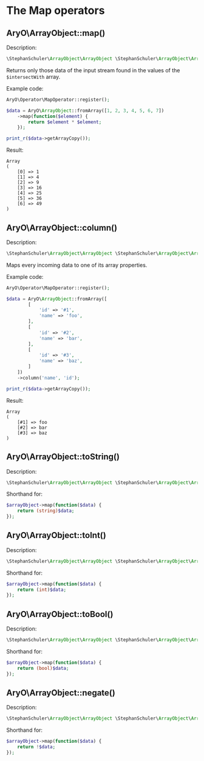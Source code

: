 # The Map operators


## AryO\ArrayObject::map()

Description:
````php
\StephanSchuler\ArrayObject\ArrayObject \StephanSchuler\ArrayObject\ArrayObject::map(callable $transform)
````

Returns only those data of the input stream found in the values of the `$intersectWith` array.

Example code:
````php
AryO\Operator\MapOperator::register();

$data = AryO\ArrayObject::fromArray([1, 2, 3, 4, 5, 6, 7])
    ->map(function($element) {
        return $element * $element;
    });

print_r($data->getArrayCopy());
````

Result:
````
Array
(
    [0] => 1
    [1] => 4
    [2] => 9
    [3] => 16
    [4] => 25
    [5] => 36
    [6] => 49
)
````


## AryO\ArrayObject::column()

Description:
````php
\StephanSchuler\ArrayObject\ArrayObject \StephanSchuler\ArrayObject\ArrayObject::column($column, $indexKey = null)
````

Maps every incoming data to one of its array properties.

Example code:
````php
AryO\Operator\MapOperator::register();

$data = AryO\ArrayObject::fromArray([
        [
            'id' => '#1',
            'name' => 'foo',
        ],
        [
            'id' => '#2',
            'name' => 'bar',
        ],
        [
            'id' => '#3',
            'name' => 'baz',
        ]
    ])
    ->column('name', 'id');

print_r($data->getArrayCopy());
````

Result:
````
Array
(
    [#1] => foo
    [#2] => bar
    [#3] => baz
)
````


## AryO\ArrayObject::toString()

Description:
````php
\StephanSchuler\ArrayObject\ArrayObject \StephanSchuler\ArrayObject\ArrayObject::toString()
````

Shorthand for:
````php
$arrayObject->map(function($data) {
    return (string)$data;
});
````


## AryO\ArrayObject::toInt()

Description:
````php
\StephanSchuler\ArrayObject\ArrayObject \StephanSchuler\ArrayObject\ArrayObject::toInt()
````

Shorthand for:
````php
$arrayObject->map(function($data) {
    return (int)$data;
});
````


## AryO\ArrayObject::toBool()

Description:
````php
\StephanSchuler\ArrayObject\ArrayObject \StephanSchuler\ArrayObject\ArrayObject::toBool()
````

Shorthand for:
````php
$arrayObject->map(function($data) {
    return (bool)$data;
});
````


## AryO\ArrayObject::negate()

Description:
````php
\StephanSchuler\ArrayObject\ArrayObject \StephanSchuler\ArrayObject\ArrayObject::negate()
````

Shorthand for:
````php
$arrayObject->map(function($data) {
    return !$data;
});
````